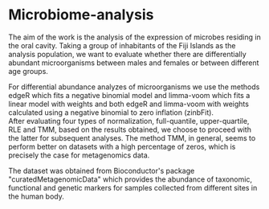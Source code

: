 # Microbiome-analysis

The aim of the work is the analysis of the expression of microbes residing in the oral cavity. Taking a group of inhabitants of the Fiji Islands as the analysis population, we want to evaluate whether there are differentially abundant microorganisms between males and females or between different age groups.  

For differential abundance analyzes of microorganisms we use the methods edgeR which fits a negative binomial model and limma-voom which fits a linear model with weights and both edgeR and limma-voom with weights calculated using a negative binomial to zero inflation (zinbFit).  
After evaluating four types of normalization, full-quantile, upper-quartile, RLE and TMM, based on the results obtained, we choose to proceed with the latter for subsequent analyses. The method TMM, in general, seems to perform better on datasets with a high percentage of zeros, which is precisely the case for metagenomics data.

The dataset was obtained from Bioconductor's package "curatedMetagenomicData" which provides the abundance of taxonomic, functional and genetic markers for samples collected from different sites in the human body.
